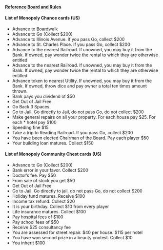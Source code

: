 #### [Reference Board and Rules](https://www.cs.mcgill.ca/~rwest/wikispeedia/wpcd/wp/m/Monopoly_%2528game%2529.htm)

#### List of Monopoly Chance cards (US)
* Advance to Boardwalk
* Advance to Go (Collect $200)
* Advance to Illinois Avenue. If you pass Go, collect $200
* Advance to St. Charles Place. If you pass Go, collect $200
* Advance to the nearest Railroad. If unowned, you may buy it from the Bank. If  owned, pay wonder twice the rental to which they are otherwise entitled
* Advance to the nearest Railroad. If unowned, you may buy it from the Bank. If  owned, pay wonder twice the rental to which they are otherwise entitled
* Advance token to nearest Utility. If unowned, you may buy it from the Bank.  If owned, throw dice and pay owner a total ten times amount thrown.
* Bank pays you dividend of $50
* Get Out of Jail Free
* Go Back 3 Spaces
* Go to Jail. Go directly to Jail, do not pass Go, do not collect $200
* Make general repairs on all your property. For each house pay $25. For each * hotel pay $100
* Speeding fine $15
* Take a trip to Reading Railroad. If you pass Go, collect $200
* You have been elected Chairman of the Board. Pay each player $50
* Your building loan matures. Collect $150

#### List of Monopoly Community Chest cards (US)
* Advance to Go (Collect $200)
* Bank error in your favor. Collect $200
* Doctor’s fee. Pay $50
* From sale of stock you get $50
* Get Out of Jail Free
* Go to Jail. Go directly to jail, do not pass Go, do not collect $200
* Holiday fund matures. Receive $100
* Income tax refund. Collect $20
* It is your birthday. Collect $10 from every player
* Life insurance matures. Collect $100
* Pay hospital fees of $100
* Pay school fees of $50
* Receive $25 consultancy fee
* You are assessed for street repair. $40 per house. $115 per hotel
* You have won second prize in a beauty contest. Collect $10
* You inherit $100